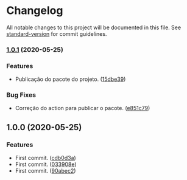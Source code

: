 # Changelog

All notable changes to this project will be documented in this file. See [standard-version](https://github.com/conventional-changelog/standard-version) for commit guidelines.

### [1.0.1](https://github.com/danielso2007/virtualLibraryAPI/compare/v1.0.0...v1.0.1) (2020-05-25)


### Features

* Publicação do pacote do projeto. ([15dbe39](https://github.com/danielso2007/virtualLibraryAPI/commit/15dbe39c86738667f3a63fdd83442c900250fbde))


### Bug Fixes

* Correção do action para publicar o pacote. ([e851c79](https://github.com/danielso2007/virtualLibraryAPI/commit/e851c79937d427b3e0ad13dc2793f0694b8c5773))

## 1.0.0 (2020-05-25)


### Features

* First commit. ([cdb0d3a](https://github.com/danielso2007/virtualLibraryAPI/commit/cdb0d3a07af301372653ff015de17cdc8873b256))
* First commit. ([033908e](https://github.com/danielso2007/virtualLibraryAPI/commit/033908ecfe9a67d43259ba69861b51304037733f))
* First commit. ([90abec2](https://github.com/danielso2007/virtualLibraryAPI/commit/90abec2aa3bb6263cf62c9baedb28d3614892176))
